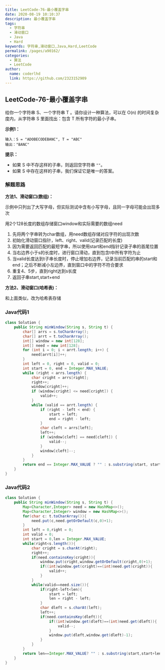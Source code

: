 ```yaml
---
title: LeetCode-76-最小覆盖字串
date: 2020-08-19 10:10:37
description: 最小覆盖字串
tags: 
  - 字符串
  - 滑动窗口
  - Java
  - Hard
keywords: 字符串,滑动窗口,Java,Hard,LeetCode
permalink: /pages/a90162/
categories: 
  - 算法
  - LeetCode
author: 
  name: coderlhd
  link: https://github.com/2323152909
---
```


## LeetCode-76-最小覆盖字串

给你一个字符串 S、一个字符串 T 。请你设计一种算法，可以在 O(n) 的时间复杂度内，从字符串 S 里面找出：包含 T 所有字符的最小子串。

<!--more-->

**示例1：**

```
输入：S = "ADOBECODEBANC", T = "ABC"
输出："BANC"
```

**提示：**

- 如果 S 中不存这样的子串，则返回空字符串 `""`。
- 如果 S 中存在这样的子串，我们保证它是唯一的答案。

### 解题思路

**方法1、滑动窗口(数组)：**

示例中只列出了大写字母，但实际测试中含有小写字母，且同一字母可能会出现多次

用2个128长度的数组存储窗口window和实际需要的数组need

1. 先将两个字串转为char数组，用need数组存储对应字符的出现次数
2. 初始化滑动窗口指针，left、right、valid(记录匹配的长度)
3. 因为需要返回匹配的最短字串，所以使用start和end指针记录子串的首尾位置
4. 当右边界小于s的长度时，进行窗口滑动，直到包含t中所有字符为止
5. 当valid长度达到t子串长度时，停止增加右边界，记录当前匹配的串的start和end；之后不断减小左边界，直到窗口中的字符不符合要求
6. 重复4、5步，直到right达到s长度
7. 返回子串start,start+end

**方法2、滑动窗口(哈希表)：**

和上面类似，改为哈希表存储


### Java代码1

```java
class Solution {
    public String minWindow(String s, String t) {
        char[] arrs = s.toCharArray();
        char[] arrt = t.toCharArray();
        int[] window = new int[128];
        int[] need = new int[128];
        for (int i = 0; i < arrt.length; i++) {
            need[arrt[i]]++;
        }
        int left = 0, right = 0, valid = 0;
        int start = 0, end = Integer.MAX_VALUE;
        while (right < arrs.length) {
            char cright = arrs[right];
            right++;
            window[cright]++;
            if (window[cright] <= need[cright]) {
                valid++;
            }
            while (valid == arrt.length) {
                if (right - left < end) {
                    start = left;
                    end = right - left;
                }
                char cleft = arrs[left];
                left++;
                if (window[cleft] == need[cleft]) {
                    valid--;
                }
                window[cleft]--;
            }
        }
        return end == Integer.MAX_VALUE ? "" : s.substring(start, start + end);
    }
}
```

### Java代码2

```java
class Solution {
    public String minWindow(String s, String t) {
        Map<Character,Integer> need = new HashMap<>();
        Map<Character,Integer> window = new HashMap<>();
        for(char c: t.toCharArray()){
            need.put(c,need.getOrDefault(c,0)+1);
        }
        int left = 0,right = 0;
        int valid = 0;
        int start = 0,len = Integer.MAX_VALUE;
        while(right<s.length()){
            char cright = s.charAt(right);
            right++;
            if(need.containsKey(cright)){
                window.put(cright,window.getOrDefault(cright,0)+1);
                if((int)window.get(cright)==(int)need.get(cright)){
                    valid++;
                }
            }
            while(valid==need.size()){
                if(right-left<len){
                    start = left;
                    len = right - left;
                }
                char dleft = s.charAt(left);
                left++;
                if(need.containsKey(dleft)){
                    if((int)window.get(dleft)==(int)need.get(dleft)){
                        valid--;
                    }
                    window.put(dleft,window.get(dleft)-1);
                }
            }
        }
        return len==Integer.MAX_VALUE? "" : s.substring(start,start+len);
    }
}
```

